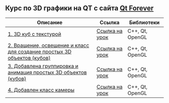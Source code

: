 ## Курс по 3D графики на QT c сайта [Qt Forever](https://www.youtube.com/channel/UCoD_FQ5PZW5LUKMGmfBPbew)

Описание | Ссылка | Библиотеки 
--- | --- | --- 
[1. 3D куб с текстурой](https://github.com/Chularev/courses/tree/main/qt_3d_opengl/lesson_1) | [Ссылка на урок](https://www.youtube.com/watch?v=HgoKrrf4iks&list=PL-hrQhpTB95LKMbttX47vCsNeGbJQVz1-) | C++, Qt, OpenGL
[2. Вращение, освещение и класс для создание простых 3D объектов (кубов)](https://github.com/Chularev/courses/tree/main/qt_3d_opengl/lesson_2) | [Ссылка на урок](https://www.youtube.com/watch?v=Ww-aoNC8VQU&list=PL-hrQhpTB95LKMbttX47vCsNeGbJQVz1-&index=2)  | C++, Qt, OpenGL
[3. Добавлена группировка и анимация простых 3D объектов (кубов)](https://github.com/Chularev/courses/tree/main/qt_3d_opengl/lesson_3) | [Ссылка на урок](https://www.youtube.com/watch?v=OyPlRxBRJqs&list=PL-hrQhpTB95LKMbttX47vCsNeGbJQVz1-&index=3) | C++, Qt, OpenGL
[4. Добавлен класс камеры](https://github.com/Chularev/courses/tree/main/qt_3d_opengl/lesson_4) | [Ссылка на урок](https://www.youtube.com/watch?v=Un6pCMT5HDE&list=PL-hrQhpTB95LKMbttX47vCsNeGbJQVz1-&index=4) | C++, Qt, OpenGL
